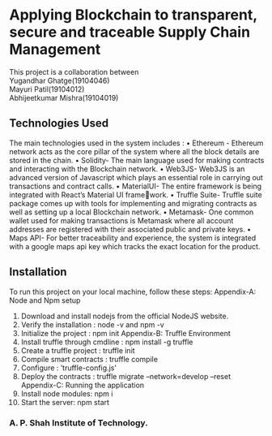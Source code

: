 # Applying Blockchain to transparent, secure and traceable Supply Chain Management

This project is a collaboration between <br>
Yugandhar Ghatge(19104046) <br>
Mayuri Patil(19104012) <br>
Abhijeetkumar Mishra(19104019) <br>


## Technologies Used
The main technologies used in the system includes :
• Ethereum - Ethereum network acts as the core pillar of the system where all the block
details are stored in the chain.
• Solidity- The main language used for making contracts and interacting with the Blockchain
network.
• Web3JS- Web3JS is an advanced version of Javascript which plays an essential role in
carrying out transactions and contract calls.
• MaterialUI- The entire framework is being integrated with React’s Material UI framework.
• Truffle Suite- Truffle suite package comes up with tools for implementing and migrating
contracts as well as setting up a local Blockchain network.
• Metamask- One common wallet used for making transactions is Metamask where all
account addresses are registered with their associated public and private keys.
• Maps API- For better traceability and experience, the system is integrated with a
google maps api key which tracks the exact location for the product.

## Installation
To run this project on your local machine, follow these steps:
Appendix-A: Node and Npm setup
1. Download and install nodejs from the official NodeJS website.
2. Verify the installation : node -v and npm -v
3. Initialize the project : npm init
Appendix-B: Truffle Environment
4. Install truffle through cmdline : npm install -g truffle
5. Create a truffle project : truffle init
6. Compile smart contracts : truffle compile
7. Configure : ’truffle-config.js’
8. Deploy the contracts : truffle migrate –network=develop –reset
Appendix-C: Running the application
9. Install node modules: npm i
10. Start the server: npm start


### A. P. Shah Institute of Technology.
